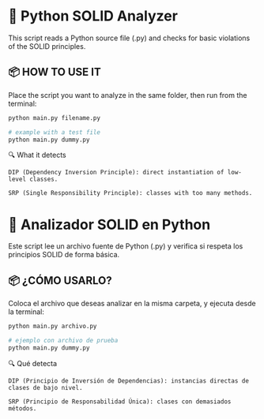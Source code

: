 # 🧪 Python SOLID Analyzer

This script reads a Python source file (.py) and checks for basic violations of the SOLID principles.

## 📦 HOW TO USE IT

Place the script you want to analyze in the same folder, then run from the terminal:


```bash
python main.py filename.py

# example with a test file
python main.py dummy.py
```


🔍 What it detects

    DIP (Dependency Inversion Principle): direct instantiation of low-level classes.

    SRP (Single Responsibility Principle): classes with too many methods.


# 🧪 Analizador SOLID en Python

Este script lee un archivo fuente de Python (.py) y verifica si respeta los principios SOLID de forma básica.
## 📦 ¿CÓMO USARLO?

Coloca el archivo que deseas analizar en la misma carpeta, y ejecuta desde la terminal:

```bash
python main.py archivo.py

# ejemplo con archivo de prueba
python main.py dummy.py
```

🔍 Qué detecta

    DIP (Principio de Inversión de Dependencias): instancias directas de clases de bajo nivel.

    SRP (Principio de Responsabilidad Única): clases con demasiados métodos.
